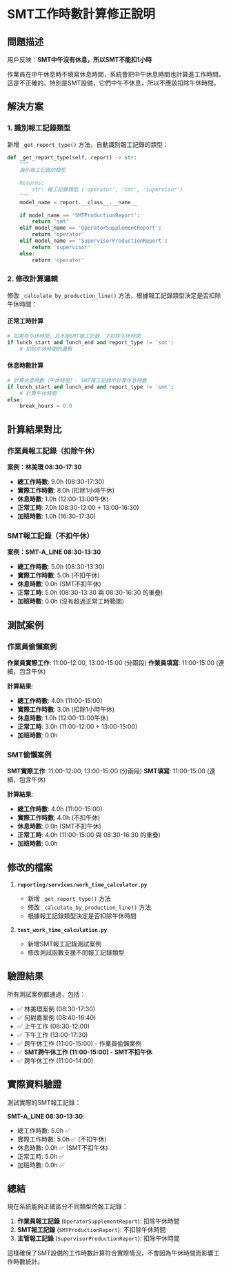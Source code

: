# SMT工作時數計算修正說明

## 問題描述

用戶反映：**SMT中午沒有休息，所以SMT不能扣1小時**

作業員在中午休息時不填寫休息時間，系統會把中午休息時間也計算進工作時間，這是不正確的。特別是SMT設備，它們中午不休息，所以不應該扣除午休時間。

## 解決方案

### 1. 識別報工記錄類型

新增 `_get_report_type()` 方法，自動識別報工記錄的類型：

```python
def _get_report_type(self, report) -> str:
    """
    識別報工記錄的類型
    
    Returns:
        str: 報工記錄類型 ('operator', 'smt', 'supervisor')
    """
    model_name = report.__class__.__name__
    
    if model_name == 'SMTProductionReport':
        return 'smt'
    elif model_name == 'OperatorSupplementReport':
        return 'operator'
    elif model_name == 'SupervisorProductionReport':
        return 'supervisor'
    else:
        return 'operator'
```

### 2. 修改計算邏輯

修改 `_calculate_by_production_line()` 方法，根據報工記錄類型決定是否扣除午休時間：

#### 正常工時計算
```python
# 如果有午休時間，且不是SMT報工記錄，才扣除午休時間
if lunch_start and lunch_end and report_type != 'smt':
    # 扣除午休時間的邏輯
```

#### 休息時數計算
```python
# 計算休息時數（午休時間）- SMT報工記錄不計算休息時數
if lunch_start and lunch_end and report_type != 'smt':
    # 計算午休時間
else:
    break_hours = 0.0
```

## 計算結果對比

### 作業員報工記錄（扣除午休）

**案例：林美環 08:30-17:30**
- **總工作時數**: 9.0h (08:30-17:30)
- **實際工作時數**: 8.0h (扣除1小時午休)
- **休息時數**: 1.0h (12:00-13:00午休)
- **正常工時**: 7.0h (08:30-12:00 + 13:00-16:30)
- **加班時數**: 1.0h (16:30-17:30)

### SMT報工記錄（不扣午休）

**案例：SMT-A_LINE 08:30-13:30**
- **總工作時數**: 5.0h (08:30-13:30)
- **實際工作時數**: 5.0h (不扣午休)
- **休息時數**: 0.0h (SMT不扣午休)
- **正常工時**: 5.0h (08:30-13:30 與 08:30-16:30 的重疊)
- **加班時數**: 0.0h (沒有超過正常工時範圍)

## 測試案例

### 作業員偷懶案例
**作業員實際工作**: 11:00-12:00, 13:00-15:00 (分兩段)
**作業員填寫**: 11:00-15:00 (連續，包含午休)

**計算結果**:
- **總工作時數**: 4.0h (11:00-15:00)
- **實際工作時數**: 3.0h (扣除1小時午休)
- **休息時數**: 1.0h (12:00-13:00午休)
- **正常工時**: 3.0h (11:00-12:00 + 13:00-15:00)
- **加班時數**: 0.0h

### SMT偷懶案例
**SMT實際工作**: 11:00-12:00, 13:00-15:00 (分兩段)
**SMT填寫**: 11:00-15:00 (連續，包含午休)

**計算結果**:
- **總工作時數**: 4.0h (11:00-15:00)
- **實際工作時數**: 4.0h (不扣午休)
- **休息時數**: 0.0h (SMT不扣午休)
- **正常工時**: 4.0h (11:00-15:00 與 08:30-16:30 的重疊)
- **加班時數**: 0.0h

## 修改的檔案

1. **`reporting/services/work_time_calculator.py`**
   - 新增 `_get_report_type()` 方法
   - 修改 `_calculate_by_production_line()` 方法
   - 根據報工記錄類型決定是否扣除午休時間

2. **`test_work_time_calculation.py`**
   - 新增SMT報工記錄測試案例
   - 修改測試函數支援不同報工記錄類型

## 驗證結果

所有測試案例都通過，包括：
- ✅ 林美環案例 (08:30-17:30)
- ✅ 何尉嘉案例 (08:40-16:40)
- ✅ 上午工作 (08:30-12:00)
- ✅ 下午工作 (13:00-17:30)
- ✅ 跨午休工作 (11:00-15:00) - 作業員偷懶案例
- ✅ **SMT跨午休工作 (11:00-15:00) - SMT不扣午休**
- ✅ 跨午休工作 (11:00-14:00)

## 實際資料驗證

測試實際的SMT報工記錄：

**SMT-A_LINE 08:30-13:30**:
- 總工作時數: 5.0h ✅
- 實際工作時數: 5.0h ✅ (不扣午休)
- 休息時數: 0.0h ✅ (SMT不扣午休)
- 正常工時: 5.0h ✅
- 加班時數: 0.0h ✅

## 總結

現在系統能夠正確區分不同類型的報工記錄：

1. **作業員報工記錄** (`OperatorSupplementReport`): 扣除午休時間
2. **SMT報工記錄** (`SMTProductionReport`): 不扣除午休時間
3. **主管報工記錄** (`SupervisorProductionReport`): 扣除午休時間

這樣確保了SMT設備的工作時數計算符合實際情況，不會因為午休時間而影響工作時數統計。 